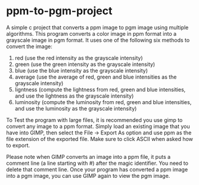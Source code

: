 # ppm-to-pgm-project
A simple c project that converts a ppm image to pgm image using multiple algorithms.
This program converts a color image in ppm format into a grayscale image in pgm format.
It uses one of the following six methods to convert the image:

  1. red (use the red intensity as the grayscale intensity)
  2. green (use the green intensity as the grayscale intensity)
  3. blue (use the blue intensity as the grayscale intensity)
  4. average (use the average of red, green and blue intensities as the grayscale intensity)
  5. ligntness (compute the lightness from red, green and blue intensities, and use the lightness
     as the grayscale intensity)
  6. luminosity (compute the luminosity from red, green and blue intensities, and use the
     luminosity as the grayscale intensity)
 
To Test the program with large files, it is recommended you use gimp to convert any image to a ppm format.
Simply load an existing image that you have into GIMP, then
select the File -> Export As option and use ppm as the file extension of the exported file. Make
sure to click ASCII when asked how to export. 

Please note when GIMP converts an image into a
ppm file, it puts a comment line (a line starting with #) after the magic identifier. You need to
delete that comment line. Once your program
has converted a ppm image into a pgm image, you can use GIMP again to view the pgm image.
